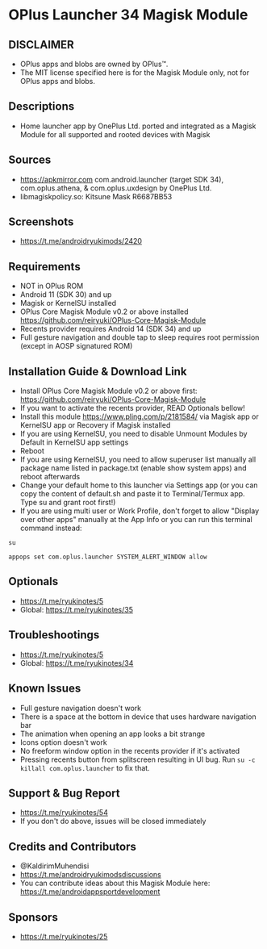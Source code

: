 # OPlus Launcher 34 Magisk Module

## DISCLAIMER
- OPlus apps and blobs are owned by OPlus™.
- The MIT license specified here is for the Magisk Module only, not for OPlus apps and blobs.

## Descriptions
- Home launcher app by OnePlus Ltd. ported and integrated as a Magisk Module for all supported and rooted devices with Magisk

## Sources
- https://apkmirror.com com.android.launcher (target SDK 34), com.oplus.athena, & com.oplus.uxdesign by OnePlus Ltd.
- libmagiskpolicy.so: Kitsune Mask R6687BB53

## Screenshots
- https://t.me/androidryukimods/2420

## Requirements
- NOT in OPlus ROM
- Android 11 (SDK 30) and up
- Magisk or KernelSU installed
- OPlus Core Magisk Module v0.2 or above installed https://github.com/reiryuki/OPlus-Core-Magisk-Module
- Recents provider requires Android 14 (SDK 34) and up
- Full gesture navigation and double tap to sleep requires root permission (except in AOSP signatured ROM)

## Installation Guide & Download Link
- Install OPlus Core Magisk Module v0.2 or above first: https://github.com/reiryuki/OPlus-Core-Magisk-Module
- If you want to activate the recents provider, READ Optionals bellow!
- Install this module https://www.pling.com/p/2181584/ via Magisk app or KernelSU app or Recovery if Magisk installed
- If you are using KernelSU, you need to disable Unmount Modules by Default in KernelSU app settings
- Reboot
- If you are using KernelSU, you need to allow superuser list manually all package name listed in package.txt (enable show system apps) and reboot afterwards
- Change your default home to this launcher via Settings app (or you can copy the content of default.sh and paste it to Terminal/Termux app. Type su and grant root first!)
- If you are using multi user or Work Profile, don't forget to allow "Display over other apps" manually at the App Info or you can run this terminal command instead:

`su`

`appops set com.oplus.launcher SYSTEM_ALERT_WINDOW allow`


## Optionals
- https://t.me/ryukinotes/5
- Global: https://t.me/ryukinotes/35

## Troubleshootings
- https://t.me/ryukinotes/5
- Global: https://t.me/ryukinotes/34

## Known Issues
- Full gesture navigation doesn't work
- There is a space at the bottom in device that uses hardware navigation bar
- The animation when opening an app looks a bit strange
- Icons option doesn't work
- No freeform window option in the recents provider if it's activated
- Pressing recents button from splitscreen resulting in UI bug. Run `su -c killall com.oplus.launcher` to fix that.

## Support & Bug Report
- https://t.me/ryukinotes/54
- If you don't do above, issues will be closed immediately

## Credits and Contributors
- @KaldirimMuhendisi
- https://t.me/androidryukimodsdiscussions
- You can contribute ideas about this Magisk Module here: https://t.me/androidappsportdevelopment

## Sponsors
- https://t.me/ryukinotes/25


